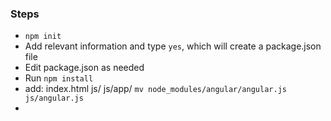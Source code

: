 ### Steps

- `npm init`
- Add relevant information and type `yes`, which will create a package.json file
- Edit package.json as needed
- Run `npm install`
- add:
  index.html
  js/
  js/app/
  `mv node_modules/angular/angular.js js/angular.js`
-
